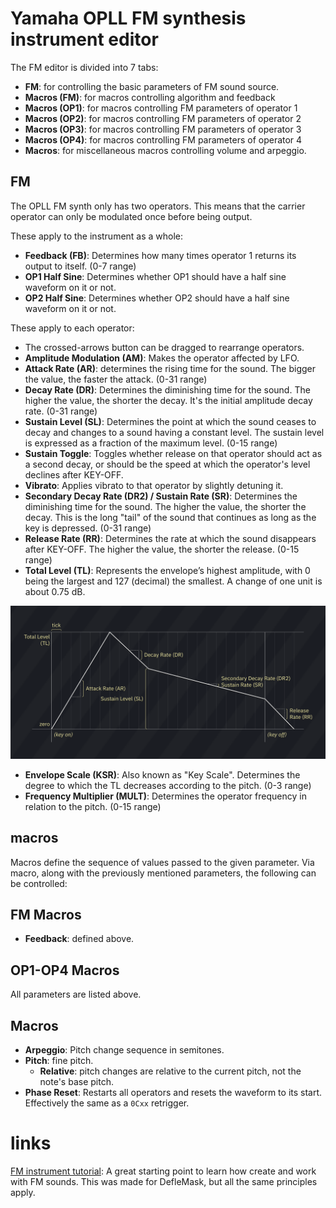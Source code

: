 # Yamaha OPLL FM synthesis instrument editor

The FM editor is divided into 7 tabs:

- **FM**: for controlling the basic parameters of FM sound source.
- **Macros (FM)**: for macros controlling algorithm and feedback
- **Macros (OP1)**: for macros controlling FM parameters of operator 1
- **Macros (OP2)**: for macros controlling FM parameters of operator 2
- **Macros (OP3)**: for macros controlling FM parameters of operator 3
- **Macros (OP4)**: for macros controlling FM parameters of operator 4
- **Macros**: for miscellaneous macros controlling volume and arpeggio.

## FM

The OPLL FM synth only has two operators. This means that the carrier operator can only be modulated once before being output.

These apply to the instrument as a whole:
- **Feedback (FB)**: Determines how many times operator 1 returns its output to itself. (0-7 range)
- **OP1 Half Sine**: Determines whether OP1 should have a half sine waveform on it or not.
- **OP2 Half Sine**: Determines whether OP2 should have a half sine waveform on it or not.

These apply to each operator:
- The crossed-arrows button can be dragged to rearrange operators.
- **Amplitude Modulation (AM)**: Makes the operator affected by LFO.
- **Attack Rate (AR)**: determines the rising time for the sound. The bigger the value, the faster the attack. (0-31 range)
- **Decay Rate (DR)**: Determines the diminishing time for the sound. The higher the value, the shorter the decay. It's the initial amplitude decay rate. (0-31 range)
- **Sustain Level (SL)**: Determines the point at which the sound ceases to decay and changes to a sound having a constant level. The sustain level is expressed as a fraction of the maximum level. (0-15 range)
- **Sustain Toggle**: Toggles whether release on that operator should act as a second decay, or should be the speed at which the operator's level declines after KEY-OFF.
- **Vibrato**: Applies vibrato to that operator by slightly detuning it.
- **Secondary Decay Rate (DR2) / Sustain Rate (SR)**: Determines the diminishing time for the sound. The higher the value, the shorter the decay. This is the long "tail" of the sound that continues as long as the key is depressed. (0-31 range)
- **Release Rate (RR)**: Determines the rate at which the sound disappears after KEY-OFF. The higher the value, the shorter the release. (0-15 range)
- **Total Level (TL)**: Represents the envelope’s highest amplitude, with 0 being the largest and 127 (decimal) the smallest. A change of one unit is about 0.75 dB.

![FM ADSR chart](FM-ADSRchart.png)

- **Envelope Scale (KSR)**: Also known as "Key Scale". Determines the degree to which the TL decreases according to the pitch. (0-3 range)
- **Frequency Multiplier (MULT)**: Determines the operator frequency in relation to the pitch. (0-15 range)

## macros

Macros define the sequence of values passed to the given parameter. Via macro, along with the previously mentioned parameters, the following can be controlled:

## FM Macros

- **Feedback**: defined above.

## OP1-OP4 Macros

All parameters are listed above.

## Macros

- **Arpeggio**: Pitch change sequence in semitones.
- **Pitch**: fine pitch.
  - **Relative**: pitch changes are relative to the current pitch, not the note's base pitch.
- **Phase Reset**: Restarts all operators and resets the waveform to its start. Effectively the same as a `0Cxx` retrigger.


# links

[FM instrument tutorial](https://www.youtube.com/watch?v=wS8edjurjDw): A great starting point to learn how create and work with FM sounds. This was made for DefleMask, but all the same principles apply.
